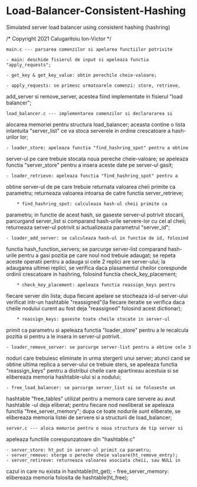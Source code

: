 # Load-Balancer-Consistent-Hashing
Simulated server load balancer using consistent hashing (hashring)

/* Copyright 2021 Calugaritoiu Ion-Victor */

	main.c --- parsarea comenzilor si apelarea functiilor potrivite

	- main: deschide fisierul de input si apeleaza functia "apply_requests";
	
	- get_key & get_key_value: obtin perechile cheie-valoare;
	
	- apply_requests: se primesc urmatoarele comenzi: store, retrieve, 
add_server si remove_server, acestea fiind implementate in fisierul 
"load balancer";

	load_balancer.c --- implementarea comenzilor si declarararea si
alocarea memoriei pentru structura load_balancer; aceasta  contine o lista 
inlantuita "server_list" ce va stoca serverele in ordine crescatoare a 
hash-urilor lor;
	
	- loader_store: apeleaza functia "find_hashring_spot" pentru a obtine
server-ul pe care trebuie stocata noua pereche cheie-valoare; se apeleaza
functia "server_store" pentru a insera aceste date pe server-ul gasit;

	- loader_retrieve: apeleaza functia "find_hashring_spot" pentru a 
obtine server-ul de pe care trebuie returnata valoarea cheii primite ca
parametru; returneaza valoarea intoarsa de catre functia server_retrieve;
		
		* find_hashring_spot: calculeaza hash-ul cheii primite ca
parametru; in functie de acest hash, se gaseste server-ul potrivit stocarii,
parcurgand server_list si comparand hash-urile servere-lor cu cel al cheii;
returneaza server-ul potrivit si actualizeaza parametrul "server_id";

	- loader_add_server: se calculeaza hash-ul in functie de id, folosind
functia hash_function_servers; se parcurge server-list comparand hash-urile 
pentru a gasi pozitia pe care noul nod trebuie adaugat; se repeta aceste 
operatii pentru a adauga si cele 2 replici are server-ului; la adaugarea 
ultimei replici, se verifica daca plasamentul cheilor corespunde ordinii 
crescatoare in hashring, folosind functia check_key_placement;

		* check_key_placement: apeleaza functia reassign_keys pentru 
fiecare server din lista; dupa fiecare apelare se stocheaza id-ul server-ului 
verificat intr-un hashtable "reassigned"(la fiecare iteratie se verifica daca
cheile nodului curent au fost deja "reassigned" folosind acest dictionar);

		* reassign_keys: gaseste toate cheile stocate in server-ul
primit ca parametru si apeleaza functia "loader_store" pentru a le recalcula
pozitia si pentru a le insera in server-ul potrivit.

	- loader_remove_server: se parcurge server-list pentru a obtine cele 3 
noduri care trebuiesc eliminate in urma stergerii unui server; atunci cand se 
obtine ultima replica a server-ului ce trebuie sters, se apeleaza functia 
"reassign_keys" pentru a distribui cheile care apartineau acestuia si se 
elibereaza memoria hashtable-ului si a nodului;
	
	- free_load_balancer: se parcurge server_list si se foloseste un 
hashtable "free_tables" utilizat pentru a memora care servere au avut hashtable
-ul deja eliberat; pentru fiecare nod neeliberat se apeleaza functia 
"free_server_memory"; dupa ce toate nodurile sunt eliberate, se elibereaza
memoria listei de servere si a structurii de load_balancer;

	server.c --- aloca memorie pentru o noua structura de tip server si 
apeleaza functiile corespunzatoare din "hashtable.c"
	
	- server_store: ht_put in server-ul primit ca paramtru;
	- server_remove: sterge o pereche cheie valoare(ht_remove_entry);
	- server_retireve: returneaza valoarea asociata cheii, sau NULL in 
cazul in care nu exista in hashtable(ht_get);
	- free_server_memory: elibereaza memoria folosita de hashtable(ht_free);


